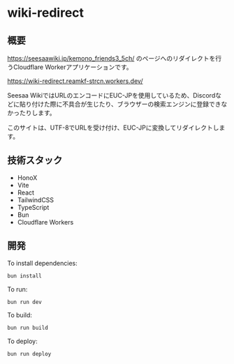 # wiki-redirect

## 概要
https://seesaawiki.jp/kemono_friends3_5ch/ のページへのリダイレクトを行うCloudflare Workerアプリケーションです。

https://wiki-redirect.reamkf-strcn.workers.dev/

Seesaa WikiではURLのエンコードにEUC-JPを使用しているため、Discordなどに貼り付けた際に不具合が生じたり、ブラウザーの検索エンジンに登録できなかったりします。

このサイトは、UTF-8でURLを受け付け、EUC-JPに変換してリダイレクトします。

## 技術スタック
- HonoX
- Vite
- React
- TailwindCSS
- TypeScript
- Bun
- Cloudflare Workers

## 開発

To install dependencies:
```sh
bun install
```

To run:
```sh
bun run dev
```

To build:
```sh
bun run build
```


To deploy:
```sh
bun run deploy
```
